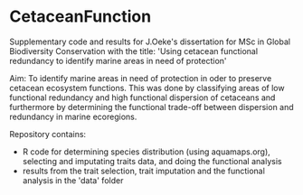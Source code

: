 # CetaceanFunction

Supplementary code and results for J.Oeke's dissertation for
MSc in Global Biodiversity Conservation with the title:
'Using cetacean functional redundancy to identify marine areas in need of protection'

Aim: To identify marine areas in need of protection in oder to preserve cetacean ecosystem functions.
This was done by classifying areas of low functional redundancy and high functional dispersion of cetaceans and
furthermore by determining the functional trade-off between dispersion and redundancy in marine ecoregions.

Repository contains:
- R code for determining species distribution (using aquamaps.org), selecting and imputating traits data, and doing the functional analysis
- results from the trait selection, trait imputation and the functional analysis in the 'data' folder
